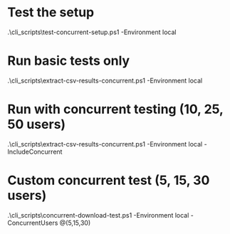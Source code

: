 # Test the setup
.\cli_scripts\test-concurrent-setup.ps1 -Environment local

# Run basic tests only
.\cli_scripts\extract-csv-results-concurrent.ps1 -Environment local

# Run with concurrent testing (10, 25, 50 users)
.\cli_scripts\extract-csv-results-concurrent.ps1 -Environment local -IncludeConcurrent

# Custom concurrent test (5, 15, 30 users)
.\cli_scripts\concurrent-download-test.ps1 -Environment local -ConcurrentUsers @(5,15,30)
